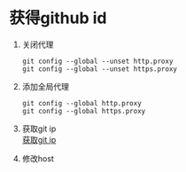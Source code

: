 # 获得github id

1. 关闭代理

    ``` shell
    git config --global --unset http.proxy
    git config --global --unset https.proxy
    ```

2. 添加全局代理

    ``` shell
    git config --global http.proxy
    git config --global https.proxy
    ```

3. 获取git ip\
    [获取git ip](https://ipaddress.com/website/github.com)

4. 修改host
